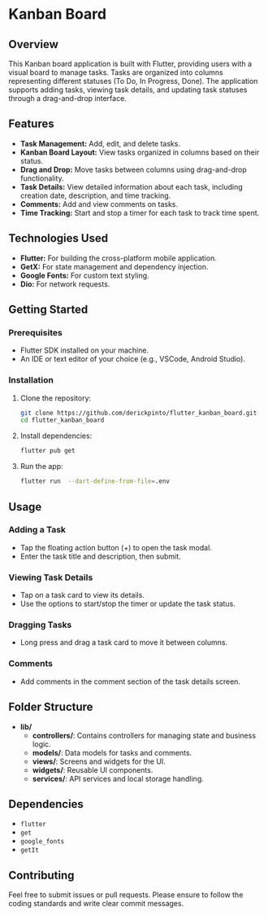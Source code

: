 # Kanban Board

## Overview

This Kanban board application is built with Flutter, providing users with a visual board to manage tasks. Tasks are organized into columns representing different statuses (To Do, In Progress, Done). The application supports adding tasks, viewing task details, and updating task statuses through a drag-and-drop interface.

## Features

- **Task Management:** Add, edit, and delete tasks.
- **Kanban Board Layout:** View tasks organized in columns based on their status.
- **Drag and Drop:** Move tasks between columns using drag-and-drop functionality.
- **Task Details:** View detailed information about each task, including creation date, description, and time tracking.
- **Comments:** Add and view comments on tasks.
- **Time Tracking:** Start and stop a timer for each task to track time spent.

## Technologies Used

- **Flutter:** For building the cross-platform mobile application.
- **GetX:** For state management and dependency injection.
- **Google Fonts:** For custom text styling.
- **Dio:** For network requests.

## Getting Started

### Prerequisites

- Flutter SDK installed on your machine.
- An IDE or text editor of your choice (e.g., VSCode, Android Studio).

### Installation

1. Clone the repository:

    ```bash
    git clone https://github.com/derickpinto/flutter_kanban_board.git
    cd flutter_kanban_board
    ```

2. Install dependencies:

    ```bash
    flutter pub get
    ```

3. Run the app:

    ```bash
    flutter run  --dart-define-from-file=.env
    ```

## Usage

### Adding a Task

- Tap the floating action button (+) to open the task modal.
- Enter the task title and description, then submit.

### Viewing Task Details

- Tap on a task card to view its details.
- Use the options to start/stop the timer or update the task status.

### Dragging Tasks

- Long press and drag a task card to move it between columns.

### Comments

- Add comments in the comment section of the task details screen.

## Folder Structure

- **lib/**
    - **controllers/**: Contains controllers for managing state and business logic.
    - **models/**: Data models for tasks and comments.
    - **views/**: Screens and widgets for the UI.
    - **widgets/**: Reusable UI components.
    - **services/**: API services and local storage handling.

## Dependencies

- `flutter`
- `get`
- `google_fonts`
- `getIt`

## Contributing

Feel free to submit issues or pull requests. Please ensure to follow the coding standards and write clear commit messages.